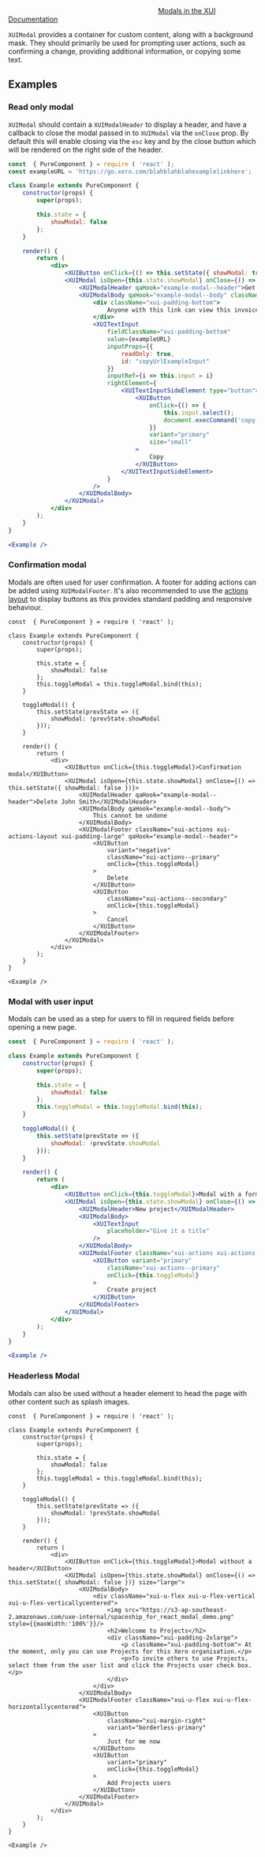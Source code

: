 <div class="xui-margin-vertical">
	<svg focusable="false" class="xui-icon xui-icon-inline xui-icon-large xui-icon-color-blue">
		<use xlink:href="#xui-icon-bookmark" role="presentation"/>
	</svg>
	<a href="../section-compounds-collectinginput-modals.html">Modals in the XUI Documentation</a>
</div>

`XUIModal` provides a container for custom content, along with a background mask. They should primarily be used for prompting user actions, such as confirming a change, providing additional information, or copying some text.

## Examples

### Read only modal

`XUIModal` should contain a `XUIModalHeader` to display a header, and have a callback to close the modal passed in to `XUIModal` via the `onClose` prop. By default this will enable closing via the `esc` key and by the close button which will be rendered on the right side of the header.

```jsx
const  { PureComponent } = require ( 'react' );
const exampleURL = 'https://go.xero.com/blahblahblahexamplelinkhere';

class Example extends PureComponent {
	constructor(props) {
		super(props);

		this.state = {
			showModal: false
		};
	}

	render() {
		return (
			<div>
				<XUIButton onClick={() => this.setState({ showModal: true })}>Read-only modal</XUIButton>
				<XUIModal isOpen={this.state.showModal} onClose={() => this.setState({ showModal: false })}>
					<XUIModalHeader qaHook="example-modal--header">Get link</XUIModalHeader>
					<XUIModalBody qaHook="example-modal--body" className="xui-padding">
						<div className="xui-padding-bottom">
							Anyone with this link can view this invoice.
						</div>
						<XUITextInput
							fieldClassName="xui-padding-bottom"
							value={exampleURL}
							inputProps={{
								readOnly: true,
								id: "copyUrlExampleInput"
							}}
							inputRef={i => this.input = i}
							rightElement={
								<XUITextInputSideElement type="button">
									<XUIButton
										onClick={() => {
											this.input.select();
											document.execCommand('copy')
										}}
										variant="primary"
										size="small"
									>
										Copy
									</XUIButton>
								</XUITextInputSideElement>
							}
						/>
					</XUIModalBody>
				</XUIModal>
			</div>
		);
	}
}

<Example />
```

### Confirmation modal

Modals are often used for user confirmation. A footer for adding actions can be added using `XUIModalFooter`. It's also recommended to use the [actions layout](../section-buttons.html#buttons-9) to display buttons as this provides standard padding and responsive behaviour.

```
const  { PureComponent } = require ( 'react' );

class Example extends PureComponent {
	constructor(props) {
		super(props);

		this.state = {
			showModal: false
		};
		this.toggleModal = this.toggleModal.bind(this);
	}

	toggleModal() {
		this.setState(prevState => ({
			showModal: !prevState.showModal
		}));
	}

	render() {
		return (
			<div>
				<XUIButton onClick={this.toggleModal}>Confirmation modal</XUIButton>
				<XUIModal isOpen={this.state.showModal} onClose={() => this.setState({ showModal: false })}>
					<XUIModalHeader qaHook="example-modal--header">Delete John Smith</XUIModalHeader>
					<XUIModalBody qaHook="example-modal--body">
						This cannot be undone
					</XUIModalBody>
					<XUIModalFooter className="xui-actions xui-actions-layout xui-padding-large" qaHook="example-modal--header">
						<XUIButton
							variant="negative"
							className="xui-actions--primary"
							onClick={this.toggleModal}
						>
							Delete
						</XUIButton>
						<XUIButton
							className="xui-actions--secondary"
							onClick={this.toggleModal}
						>
							Cancel
						</XUIButton>
					</XUIModalFooter>
				</XUIModal>
			</div>
		);
	}
}

<Example />
```

### Modal with user input

Modals can be used as a step for users to fill in required fields before opening a new page.

```jsx
const  { PureComponent } = require ( 'react' );

class Example extends PureComponent {
	constructor(props) {
		super(props);

		this.state = {
			showModal: false
		};
		this.toggleModal = this.toggleModal.bind(this);
	}

	toggleModal() {
		this.setState(prevState => ({
			showModal: !prevState.showModal
		}));
	}

	render() {
		return (
			<div>
				<XUIButton onClick={this.toggleModal}>Modal with a form</XUIButton>
				<XUIModal isOpen={this.state.showModal} onClose={() => this.setState({ showModal: false })}>
					<XUIModalHeader>New project</XUIModalHeader>
					<XUIModalBody>
						<XUITextInput
							placeholder="Give it a title"
						/>
					</XUIModalBody>
					<XUIModalFooter className="xui-actions xui-actions-layout xui-padding-large">
						<XUIButton variant="primary"
							className="xui-actions--primary"
							onClick={this.toggleModal}
						>
							Create project
						</XUIButton>
					</XUIModalFooter>
				</XUIModal>
			</div>
		);
	}
}

<Example />
```

### Headerless Modal

Modals can also be used without a header element to head the page with other content such as splash images.

```
const  { PureComponent } = require ( 'react' );

class Example extends PureComponent {
	constructor(props) {
		super(props);

		this.state = {
			showModal: false
		};
		this.toggleModal = this.toggleModal.bind(this);
	}

	toggleModal() {
		this.setState(prevState => ({
			showModal: !prevState.showModal
		}));
	}

	render() {
		return (
			<div>
				<XUIButton onClick={this.toggleModal}>Modal without a header</XUIButton>
				<XUIModal isOpen={this.state.showModal} onClose={() => this.setState({ showModal: false })} size="large">
					<XUIModalBody>
						<div className="xui-u-flex xui-u-flex-vertical xui-u-flex-verticallycentered">
							<img src="https://s3-ap-southeast-2.amazonaws.com/uxe-internal/spaceship_for_react_modal_demo.png" style={{maxWidth:'100%'}}/>
							<h2>Welcome to Projects</h2>
							<div className="xui-padding-2xlarge">
								<p className="xui-padding-bottom"> At the moment, only you can use Projects for this Xero organisation.</p>
								<p>To invite others to use Projects, select them from the user list and click the Projects user check box.</p>
							</div>
						</div>
					</XUIModalBody>
					<XUIModalFooter className="xui-u-flex xui-u-flex-horizontallycentered">
						<XUIButton
							className="xui-margin-right"
							variant="borderless-primary"
						>
							Just for me now
						</XUIButton>
						<XUIButton
							variant="primary"
							onClick={this.toggleModal}
						>
							Add Projects users
						</XUIButton>
					</XUIModalFooter>
				</XUIModal>
			</div>
		);
	}
}

<Example />
```
